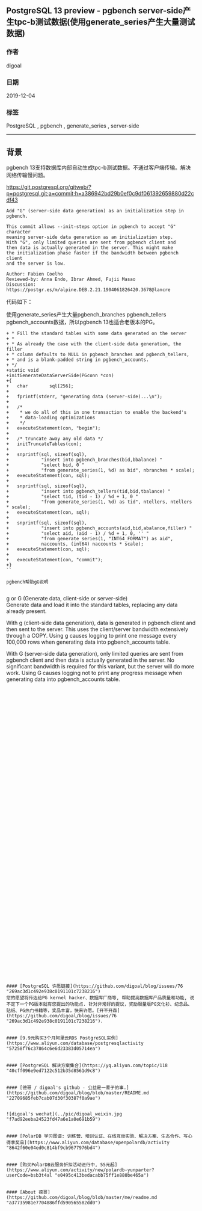 ## PostgreSQL 13 preview - pgbench server-side产生tpc-b测试数据(使用generate_series产生大量测试数据)
                                                                                                                      
### 作者                                                                                                                    
digoal                                                                                                                    
                                                                                                                    
### 日期                                                                                                                    
2019-12-04                                                                                                                    
                                                                                                                    
### 标签                                                                                                                    
PostgreSQL , pgbench , generate_series , server-side  
                                   
----                                                                                                              
                                                                                                                
## 背景      
pgbench 13支持数据库内部自动生成tpc-b测试数据。不通过客户端传输。解决网络传输慢问题。  
  
  
https://git.postgresql.org/gitweb/?p=postgresql.git;a=commit;h=a386942bd29b0ef0c9df061392659880d22cdf43  
  
```  
Add "G" (server-side data generation) as an initialization step in pgbench.  
  
This commit allows --init-steps option in pgbench to accept "G" character  
meaning server-side data generation as an initialization step.  
With "G", only limited queries are sent from pgbench client and  
then data is actually generated in the server. This might make  
the initialization phase faster if the bandwidth between pgbench client  
and the server is low.  
  
Author: Fabien Coelho  
Reviewed-by: Anna Endo, Ibrar Ahmed, Fujii Masao  
Discussion: https://postgr.es/m/alpine.DEB.2.21.1904061826420.3678@lancre  
```  
  
代码如下：  
  
使用generate_series产生大量pgbench_branches pgbench_tellers pgbench_accounts数据，所以pgbench 13也适合老版本的PG。     
  
```  
+ * Fill the standard tables with some data generated on the server  
+ *  
+ * As already the case with the client-side data generation, the filler  
+ * column defaults to NULL in pgbench_branches and pgbench_tellers,  
+ * and is a blank-padded string in pgbench_accounts.  
+ */  
+static void  
+initGenerateDataServerSide(PGconn *con)  
+{  
+   char        sql[256];  
+  
+   fprintf(stderr, "generating data (server-side)...\n");  
+  
+   /*  
+    * we do all of this in one transaction to enable the backend's  
+    * data-loading optimizations  
+    */  
+   executeStatement(con, "begin");  
+  
+   /* truncate away any old data */  
+   initTruncateTables(con);  
+  
+   snprintf(sql, sizeof(sql),  
+            "insert into pgbench_branches(bid,bbalance) "  
+            "select bid, 0 "  
+            "from generate_series(1, %d) as bid", nbranches * scale);  
+   executeStatement(con, sql);  
+  
+   snprintf(sql, sizeof(sql),  
+            "insert into pgbench_tellers(tid,bid,tbalance) "  
+            "select tid, (tid - 1) / %d + 1, 0 "  
+            "from generate_series(1, %d) as tid", ntellers, ntellers * scale);  
+   executeStatement(con, sql);  
+  
+   snprintf(sql, sizeof(sql),  
+            "insert into pgbench_accounts(aid,bid,abalance,filler) "  
+            "select aid, (aid - 1) / %d + 1, 0, '' "  
+            "from generate_series(1, "INT64_FORMAT") as aid",  
+            naccounts, (int64) naccounts * scale);  
+   executeStatement(con, sql);  
+  
+   executeStatement(con, "commit");  
+}  
``  
  
pgbench帮助gG说明  
  
```      
g or G (Generate data, client-side or server-side)  
Generate data and load it into the standard tables, replacing any data already present.  
  
With g (client-side data generation), data is generated in pgbench client and then sent to the server. This uses the client/server bandwidth extensively through a COPY. Using g causes logging to print one message every 100,000 rows when generating data into pgbench_accounts table.  
  
With G (server-side data generation), only limited queries are sent from pgbench client and then data is actually generated in the server. No significant bandwidth is required for this variant, but the server will do more work. Using G causes logging not to print any progress message when generating data into pgbench_accounts table.  
```  
  
  
  
  
  
  
  
  
  
  
  
  
  
  
  
  
  
  
  
  
  
  
  
  
  
  
  
  
  
  
  
  
  
  
  
  
  
  
  
  
  
  
  
  
  
  
  
  
  
  
  
  
  
  
  
  
#### [PostgreSQL 许愿链接](https://github.com/digoal/blog/issues/76 "269ac3d1c492e938c0191101c7238216")
您的愿望将传达给PG kernel hacker、数据库厂商等, 帮助提高数据库产品质量和功能, 说不定下一个PG版本就有您提出的功能点. 针对非常好的提议，奖励限量版PG文化衫、纪念品、贴纸、PG热门书籍等，奖品丰富，快来许愿。[开不开森](https://github.com/digoal/blog/issues/76 "269ac3d1c492e938c0191101c7238216").  
  
  
#### [9.9元购买3个月阿里云RDS PostgreSQL实例](https://www.aliyun.com/database/postgresqlactivity "57258f76c37864c6e6d23383d05714ea")
  
  
#### [PostgreSQL 解决方案集合](https://yq.aliyun.com/topic/118 "40cff096e9ed7122c512b35d8561d9c8")
  
  
#### [德哥 / digoal's github - 公益是一辈子的事.](https://github.com/digoal/blog/blob/master/README.md "22709685feb7cab07d30f30387f0a9ae")
  
  
![digoal's wechat](../pic/digoal_weixin.jpg "f7ad92eeba24523fd47a6e1a0e691b59")
  
  
#### [PolarDB 学习图谱: 训练营、培训认证、在线互动实验、解决方案、生态合作、写心得拿奖品](https://www.aliyun.com/database/openpolardb/activity "8642f60e04ed0c814bf9cb9677976bd4")
  
  
#### [购买PolarDB云服务折扣活动进行中, 55元起](https://www.aliyun.com/activity/new/polardb-yunparter?userCode=bsb3t4al "e0495c413bedacabb75ff1e880be465a")
  
  
#### [About 德哥](https://github.com/digoal/blog/blob/master/me/readme.md "a37735981e7704886ffd590565582dd0")
  
